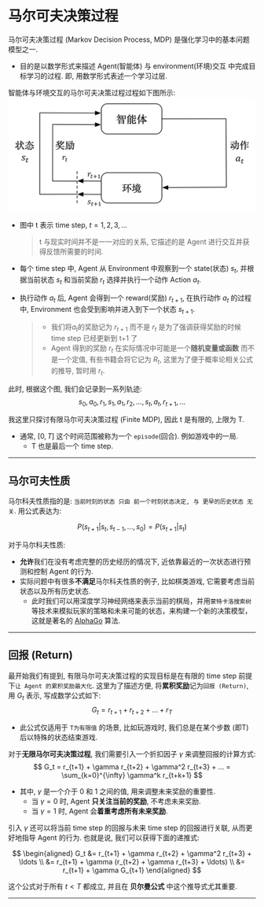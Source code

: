 # 马尔可夫决策过程

马尔可夫决策过程 (Markov Decision Process, MDP) 是强化学习中的基本问题模型之一.
- 目的是以数学形式来描述 Agent(智能体) 与 environment(环境)交互 中完成目标学习的过程. 即, 用数学形式表述一个学习过层.

智能体与环境交互的马尔可夫决策过程过程如下图所示:
![](Ch02_Markov_Decision_Making_process_images/智能体与环境交互的过程.png)
- 图中 t 表示 time step, $t = 1, 2, 3,...$
  > t 与现实时间并不是一一对应的关系, 它描述的是 Agent 进行交互并获得反馈所需要的时间.
- 每个 time step 中, Agent 从 Environment 中观察到一个 state(状态) $s_t$, 并根据当前状态 $s_t$ 和当前奖励 $r_{t}$ 选择并执行一个动作 Action $a_t$.

- 执行动作 $a_t$ 后, Agent 会得到一个 reward(奖励) $r_{t+1}$, 在执行动作 $a_t$ 的过程中, Environment 也会受到影响并进入到下一个状态 $s_{t+1}$.
    > - 我们将$a_t$的奖励记为 $r_{t+1}$ 而不是 $r_t$ 是为了强调获得奖励的时候 time step 已经更新到 t+1 了
    > - Agent 得到的奖励 $r_t$ 在实际情况中可能是一个**随机变量或函数** 而不是一个定值, 有些书籍会将它记为 $R_t$, 这里为了便于概率论相关公式的推导, 暂时用 $r_t$.

此时, 根据这个图, 我们会记录到一系列轨迹:
$$
s_0, a_0, r_1, s_1, a_1, r_2, ..., s_t, a_t, r_{t+1}, ...
$$

我这里只探讨有限马尔可夫决策过程 (Finite MDP), 因此 t 是有限的, 上限为 T.
- 通常, $[0, T]$ 这个时间范围被称为一个 `episode`(回合). 例如游戏中的一局.
  - T 也是最后一个 time step.



---

## 马尔可夫性质
马尔科夫性质指的是: `当前时刻的状态 只由 前一个时刻状态决定, 与 更早的历史状态 无关`. 用公式表达为:

$$
P(s_{t+1} | s_t, s_{t-1}, ..., s_0) = P(s_{t+1} | s_t)
$$

对于马尔科夫性质:
- **允许**我们在没有考虑完整的历史经历的情况下, 近依靠最近的一次状态进行预测和控制 Agent 的行为.
- 实际问题中有很多**不满足**马尔科夫性质的例子, 比如棋类游戏, 它需要考虑当前状态以及所有历史状态.
    - 此时我们可以用深度学习神经网络来表示当前的棋局，并用`蒙特卡洛搜索树`等技术来模拟玩家的策略和未来可能的状态，来构建一个新的决策模型，这就是著名的 [AlphaGo](https://www.nature.com/articles/nature16961) 算法.


--- 

## 回报 (Return)
最开始我们有提到, 有限马尔可夫决策过程的实现目标是在有限的 time step 前提下`让 Agent 的累积奖励最大化`. 这里为了描述方便, 将**累积奖励**记为`回报 (Return)`, 用 $G_t$ 表示, 写成数学公式如下:
$$
G_t = r_{t+1} + r_{t+2} + ... + r_T
$$
- 此公式仅适用于 `T为有限值` 的场景, 比如玩游戏时, 我们总是在某个步数 (即T) 后以特殊的状态结束游戏.

对于**无限马尔可夫决策过程**, 我们需要引入一个折扣因子 $\gamma$ 来调整回报的计算方式:
$$
G_t = r_{t+1} + \gamma r_{t+2} + \gamma^2 r_{t+3} + ... = \sum_{k=0}^{\infty} \gamma^k r_{t+k+1}
$$
- 其中, $\gamma$ 是一个介于 0 和 1 之间的值, 用来调整未来奖励的重要性.
  - 当 $\gamma = 0$ 时, Agent **只关注当前的奖励**, 不考虑未来奖励.
  - 当 $\gamma = 1$ 时, Agent 会**着重考虑所有未来奖励**.

引入 $\gamma$ 还可以将当前 time step 的回报与未来 time step 的回报进行关联, 从而更好地指导 Agent 的行为. 也就是说, 我们可以获得下面的递推式:

$$
\begin{aligned}
G_t &= r_{t+1} + \gamma r_{t+2} + \gamma^2 r_{t+3} + \ldots \\
    &= r_{t+1} + \gamma (r_{t+2} + \gamma r_{t+3} + \ldots) \\
    &= r_{t+1} + \gamma G_{t+1}
\end{aligned}
$$

这个公式对于所有 $t<T$ 都成立, 并且在 **贝尔曼公式** 中这个推导式尤其重要.

---



